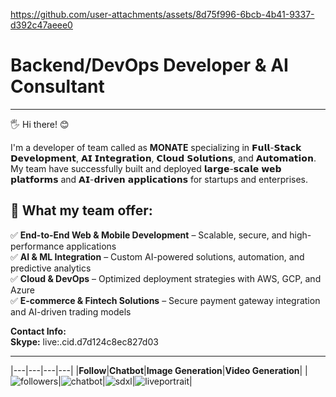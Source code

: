 
https://github.com/user-attachments/assets/8d75f996-6bcb-4b41-9337-d392c47aeee0
# Backend/DevOps Developer & AI Consultant

---

🖐 Hi there! 😊

I'm a developer of team called as **MONATE** specializing in 𝗙𝘂𝗹𝗹-𝗦𝘁𝗮𝗰𝗸 𝗗𝗲𝘃𝗲𝗹𝗼𝗽𝗺𝗲𝗻𝘁, 𝗔𝗜 𝗜𝗻𝘁𝗲𝗴𝗿𝗮𝘁𝗶𝗼𝗻, 𝗖𝗹𝗼𝘂𝗱 𝗦𝗼𝗹𝘂𝘁𝗶𝗼𝗻𝘀, and 𝗔𝘂𝘁𝗼𝗺𝗮𝘁𝗶𝗼𝗻. My team have successfully built and deployed 𝗹𝗮𝗿𝗴𝗲-𝘀𝗰𝗮𝗹𝗲 𝘄𝗲𝗯 𝗽𝗹𝗮𝘁𝗳𝗼𝗿𝗺𝘀 and 𝗔𝗜-𝗱𝗿𝗶𝘃𝗲𝗻 𝗮𝗽𝗽𝗹𝗶𝗰𝗮𝘁𝗶𝗼𝗻𝘀 for startups and enterprises.

## 🚀 What my team offer:</br>
✅ **End-to-End Web & Mobile Development** – Scalable, secure, and high-performance applications<br />
✅ **AI & ML Integration** – Custom AI-powered solutions, automation, and predictive analytics<br />
✅ **Cloud & DevOps** – Optimized deployment strategies with AWS, GCP, and Azure<br />
✅ **E-commerce & Fintech Solutions** – Secure payment gateway integration and AI-driven trading models<br />

**Contact Info:**  
**Skype:** live:.cid.d7d124c8ec827d03  

---

|---|---|---|---|
|**Follow**|**Chatbot**|**Image Generation**|**Video Generation**|
|![followers](https://github.com/user-attachments/assets/d22b2426-a92e-4f71-91d7-50069a2b07ae)|![chatbot](https://github.com/user-attachments/assets/f92d3ddd-809a-4786-a924-96c7a2402194)|![sdxl](https://github.com/user-attachments/assets/8215f04c-6d41-487d-8395-31c433c2a0ee)|![liveportrait](https://github.com/user-attachments/assets/3f16ae81-f0aa-4c89-9db8-9244be9b974c)|
